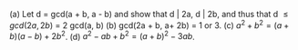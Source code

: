 (a) Let d = gcd(a + b, a - b) and show that d | 2a, d | 2b, and thus that
d $\leq{gcd(2a, 2b)}$ = 2 gcd(a, b)
(b) gcd(2a + b, a+ 2b) = 1 or 3.
(c) $a^2 + b^2 =(a+ b)(a - b) + 2b^2$.
(d) $a^2 - ab+ b^2 = (a+ b)^2 - 3ab$.
